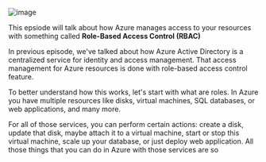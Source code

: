 ![image](https://github.com/user-attachments/assets/6635aa7f-4ad5-4736-9412-0766c2472793)

This epsiode will talk about how Azure manages access to your resources with something called **Role-Based Access Control (RBAC)**

In previous episode, we've talked about how Azure Active Directory is a centralized service for identity and access management. That access management for Azure resources is done with role-based access control feature. 

To better understand how this works, let's start with what are roles. In Azure you have multiple resources like disks, virtual machines, SQL databases, or web applications, and many more. 

For all of those services, you can perform certain actions: create a disk, update that disk, maybe attach it to a virtual machine, start or stop this virtual machine, scale up your database, or just deploy web application. All those things that you can do in Azure with those services are so
